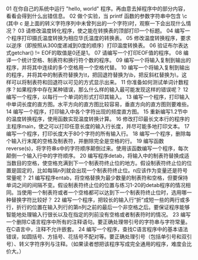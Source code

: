 01 在你自己的系统中运行 "hello, world" 程序。再由意去掉程序中的部分内容，看看会得到什么出错信息。
02 做个实验，当 printf 函数的参数字符串中包含 \c (其中 c 是上面的转义字符序列中未曾列出的一个字符)时，观察一下会出现什么情况？
03 请修改温度转化程序，使之能在转换表的顶部打印一个标题。
04 编写一个程序打印摄氏温度转换为相应华氏温度的转换表。
05 修改温度转换程序，要求以逆序（即按照从300度递减到0度的顺序）打印温度转换表。
06 验证布尔表达式getchar() != EOF的取值是0还是1。
07 请编写一个打印EOF值的程序。
08 编译一个统计空格、制表符和换行符个数的程序。
09 编写一个将输入复制到输出的程序，并将其中连续的多个空格用一个空格代替。
10 编写一个将输入复制到输出的程序，并将其中的制表符替换为\t，把回退符替换为\b，把反斜杠替换为\\，这样可以将制表符和回退符以可见的方式显示出来。
11 你准备如何测试单词计数程序？如果程序中存在某种错误，那么什么样的输入最可能发现这样的错误呢？
12 编写一个程序，以每行一个单词的形式打印其输入。
13 编写一个程序，打印输入中单词长度的直方图。水平方向的直方图比较容易，垂直方向的直方图则要难些。
14 编写一个程序，打印输入中各个字符出现的频度直方图。
15 重新编写1.2节中的温度转换程序，使用函数实现温度转换计算。
16 修改打印最长文本行的程序的主程序main，使之可以打印任意长度的输入行长度，并尽可能多地打印文本。
17 编写一个程序，打印长度大于80个字符的所有输入行。
18 编写一个程序，删除每个输入行末尾的空格及制表符，并删除完全是空格的行。
19 编写函数reverse(s)，将字符串s中的字符顺序颠倒过来。使用该函数编写一个程序，每次颠倒一个输入行中的字符顺序。
20 编写程序detab，将输入中的制表符替换成适当数目的空格，使空格充满到下一个制表符终止位的地方。假设制表符终止位的位置是固定的，比如每隔n列就会出现一个制表符终止位。n应该作为变量还是符号常量呢？
21 编写程序entab，将空格替换为最少数量的制表符和空格，但要保持单词之间的间隔不变。假设制表符终止位的位置与练习1-20的detab程序的情况相同。当使用一个制表符或者一个空格都可以达到下一个制表符终止位时，选用哪一种替换字符比较好？
22 编写一个程序，把较长的输入行“折”成短一些的两行或多行，折行的位置在输入列行的第n列之前的最后一个非空格之后。要保证程序能够智能地处理输入行很长以及在指定的列前没有空格或者制表符时的情况。
23 编写一个删除C语言程序中所有的注释语句。要正确处理带引号的字符串与字符常量。在C语言中，注释不允许嵌套。
24 编写一个程序，查找C语言程序中的基本语法错误，如圆括号、方括号、花括号不配对等。要正确处理引号（包括单引号和双引号）、转义字符序列与注释。（如果读者想把该程序写成完全通用的程序，难度会比价大。）
